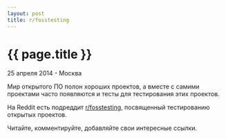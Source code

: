 ```yaml
---
layout: post
title: r/fosstesting
---
```


{{ page.title }}
================

<p class="meta">25 апреля 2014 - Москва</p>

Мир открытого ПО полон хороших проектов, а вместе с самими проектами
часто появляются и тесты для тестирования этих проектов.

На Reddit есть подреддит [r/fosstesting](https://www.reddit.com/r/fosstesting/),
посвященный тестированию открытых проектов.

Читайте, комментируйте, добавляйте свои интересные ссылки.
